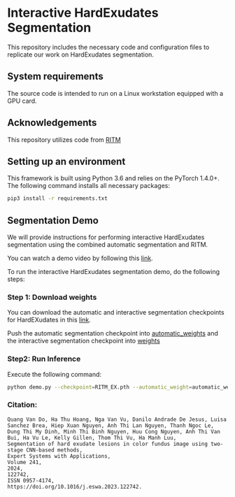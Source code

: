 # Interactive HardExudates Segmentation

This repository includes the necessary code and configuration files to replicate our work on HardExudates segmentation.

## System requirements
The source code is intended to run on a Linux workstation equipped with a GPU card.

## Acknowledgements
This repository utilizes code from [RITM](https://github.com/SamsungLabs/ritm_interactive_segmentation)

## Setting up an environment
This framework is built using Python 3.6 and relies on the PyTorch 1.4.0+. The following command installs all necessary packages:
```.bash
pip3 install -r requirements.txt
```
## Segmentation Demo
We will provide instructions for performing interactive HardExudates segmentation using the combined automatic segmentation and RITM.

You can watch a demo video by following this [link](https://drive.google.com/file/d/1mmMp44DxQ-tn-zi3Hl5j83r64w5Zkxjz/view?usp=drive_link).

To run the interactive HardExudates segmentation demo, do the following steps:

### Step 1: Download weights 
You can download the automatic and interactive segmentation checkpoints for HardEXudates in this [link](https://drive.google.com/drive/folders/1PsjquPLz_dwBmv3_t8WyloqoofesLtb7?usp=drive_link).

Push the automatic segmentation checkpoint into [automatic_weights](automatic_weights) and the interactive segmentation checkpoint into [weights](weights)

### Step2: Run Inference
Execute the following command:
```.bash
python demo.py --checkpoint=RITM_EX.pth --automatic_weight=automatic_weights/VGGUnet_EX.tar --gpu=0
```
### Citation:
```
Quang Van Do, Ha Thu Hoang, Nga Van Vu, Danilo Andrade De Jesus, Luisa Sanchez Brea, Hiep Xuan Nguyen, Anh Thi Lan Nguyen, Thanh Ngoc Le, Dung Thi My Dinh, Minh Thi Binh Nguyen, Huu Cong Nguyen, Anh Thi Van Bui, Ha Vu Le, Kelly Gillen, Thom Thi Vu, Ha Manh Luu,
Segmentation of hard exudate lesions in color fundus image using two-stage CNN-based methods,
Expert Systems with Applications,
Volume 241,
2024,
122742,
ISSN 0957-4174,
https://doi.org/10.1016/j.eswa.2023.122742.
```
